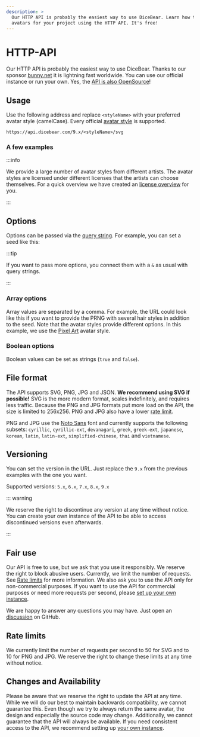 ```yaml
---
description: >
  Our HTTP API is probably the easiest way to use DiceBear. Learn how to create
  avatars for your project using the HTTP API. It's free!
---
```


<script setup>
import BrowserPreview from '@theme/components/BrowserPreview.vue';
</script>

# HTTP-API

Our HTTP API is probably the easiest way to use DiceBear. Thanks to our sponsor
[bunny.net](https://bunny.net/) it is lightning fast worldwide. You can use our
official instance or run your own. Yes, the
[API is also OpenSource](https://github.com/dicebear/api)!

## Usage

Use the following address and replace `<styleName>` with your preferred avatar
style (camelCase). Every official [avatar style](/styles/) is supported.

```
https://api.dicebear.com/9.x/<styleName>/svg
```

### A few examples

<BrowserPreview url="https://api.dicebear.com/9.x/pixel-art/svg" />
<BrowserPreview url="https://api.dicebear.com/9.x/lorelei/svg" />

:::info

We provide a large number of avatar styles from different artists. The avatar
styles are licensed under different licenses that the artists can choose
themselves. For a quick overview we have created an
[license overview](/licenses/) for you.

:::

## Options

Options can be passed via the
[query string](https://en.wikipedia.org/wiki/Query_string). For example, you can
set a seed like this:

<BrowserPreview url="https://api.dicebear.com/9.x/pixel-art/svg?seed=John" />
<BrowserPreview url="https://api.dicebear.com/9.x/pixel-art/svg?seed=Jane" />

:::tip

If you want to pass more options, you connect them with a `&` as usual with
query strings.

:::

### Array options

Array values are separated by a comma. For example, the URL could look like this
if you want to provide the PRNG with several hair styles in addition to the
seed. Note that the avatar styles provide different options. In this example, we
use the [Pixel Art](/styles/pixel-art/) avatar style.

<BrowserPreview url="https://api.dicebear.com/9.x/pixel-art/svg?seed=John&hair=short01,short02,short03,short04,short05" />
<BrowserPreview url="https://api.dicebear.com/9.x/pixel-art/svg?seed=Jane&hair=long01,long02,long03,long04,long05" />

### Boolean options

Boolean values can be set as strings (`true` and `false`).

<BrowserPreview url="https://api.dicebear.com/9.x/lorelei/svg?flip=true" />
<BrowserPreview url="https://api.dicebear.com/9.x/lorelei/svg?flip=false" />

## File format

The API supports SVG, PNG, JPG and JSON. **We recommend using SVG if possible!**
SVG is the more modern format, scales indefinitely, and requires less traffic.
Because the PNG and JPG formats put more load on the API, the size is limited to
256x256. PNG and JPG also have a lower [rate limit](#rate-limits).

PNG and JPG use the
[Noto Sans](https://fonts.google.com/noto/specimen/Noto+Sans) font and currently
supports the following subsets: `cyrillic`, `cyrillic-ext`, `devanagari`,
`greek`, `greek-ext`, `japanese`, `korean`, `latin`, `latin-ext`,
`simplified-chinese`, `thai` and `vietnamese`.

<BrowserPreview url="https://api.dicebear.com/9.x/bottts/svg" />
<BrowserPreview url="https://api.dicebear.com/9.x/bottts/png" />
<BrowserPreview url="https://api.dicebear.com/9.x/bottts/jpg" />

## Versioning

You can set the version in the URL. Just replace the `9.x` from the previous
examples with the one you want.

Supported versions: `5.x`, `6.x`, `7.x`, `8.x`, `9.x`

::: warning

We reserve the right to discontinue any version at any time without notice. You
can create your own instance of the API to be able to access discontinued
versions even afterwards.

:::

## Fair use

Our API is free to use, but we ask that you use it responsibly. We reserve the
right to block abusive users. Currently, we limit the number of requests. See
[Rate limits](#rate-limits) for more information. We also ask you to use the API
only for non-commercial purposes. If you want to use the API for commercial
purposes or need more requests per second, please
[set up your own instance](/guides/host-the-http-api-yourself/).

We are happy to answer any questions you may have. Just open an
[discussion](https://github.com/orgs/dicebear/discussions) on GitHub.

## Rate limits

We currently limit the number of requests per second to 50 for SVG and to 10 for
PNG and JPG. We reserve the right to change these limits at any time without
notice.

## Changes and Availability

Please be aware that we reserve the right to update the API at any time. While
we will do our best to maintain backwards compatibility, we cannot guarantee
this. Even though we try to always return the same avatar, the design and
especially the source code may change. Additionally, we cannot guarantee that
the API will always be available. If you need consistent access to the API, we
recommend setting up [your own instance](/guides/host-the-http-api-yourself/).
